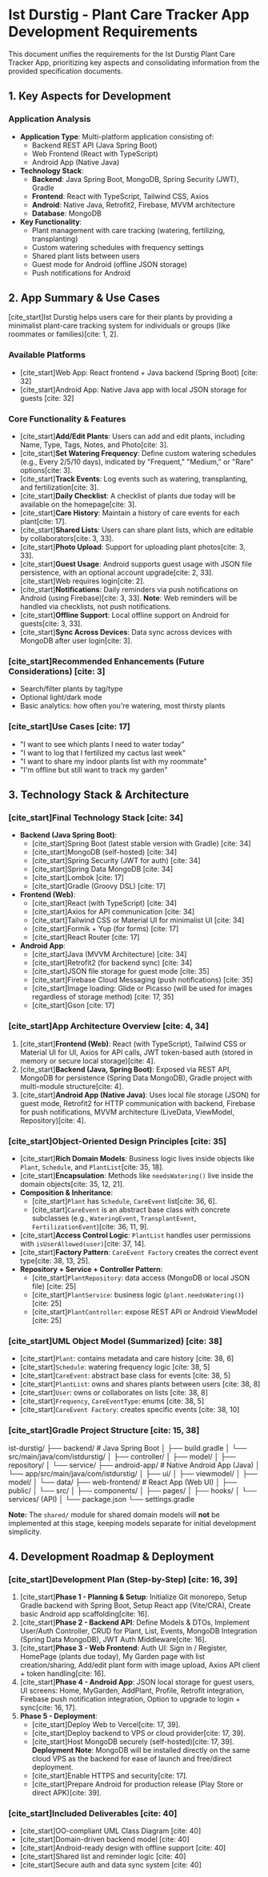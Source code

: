 # Ist Durstig - Plant Care Tracker App Development Requirements

This document unifies the requirements for the Ist Durstig Plant Care Tracker App, prioritizing key aspects and consolidating information from the provided specification documents.

## 1. Key Aspects for Development

### Application Analysis
* **Application Type**: Multi-platform application consisting of:
    * Backend REST API (Java Spring Boot)
    * Web Frontend (React with TypeScript)
    * Android App (Native Java)
* **Technology Stack**:
    * **Backend**: Java Spring Boot, MongoDB, Spring Security (JWT), Gradle
    * **Frontend**: React with TypeScript, Tailwind CSS, Axios
    * **Android**: Native Java, Retrofit2, Firebase, MVVM architecture
    * **Database**: MongoDB
* **Key Functionality**:
    * Plant management with care tracking (watering, fertilizing, transplanting)
    * Custom watering schedules with frequency settings
    * Shared plant lists between users
    * Guest mode for Android (offline JSON storage)
    * Push notifications for Android

## 2. App Summary & Use Cases

[cite_start]Ist Durstig helps users care for their plants by providing a minimalist plant-care tracking system for individuals or groups (like roommates or families)[cite: 1, 2].

### Available Platforms
* [cite_start]Web App: React frontend + Java backend (Spring Boot) [cite: 32]
* [cite_start]Android App: Native Java app with local JSON storage for guests [cite: 32]

### Core Functionality & Features
* [cite_start]**Add/Edit Plants**: Users can add and edit plants, including Name, Type, Tags, Notes, and Photo[cite: 3].
* [cite_start]**Set Watering Frequency**: Define custom watering schedules (e.g., Every 2/5/10 days), indicated by "Frequent," "Medium," or "Rare" options[cite: 3].
* [cite_start]**Track Events**: Log events such as watering, transplanting, and fertilization[cite: 3].
* [cite_start]**Daily Checklist**: A checklist of plants due today will be available on the homepage[cite: 3].
* [cite_start]**Care History**: Maintain a history of care events for each plant[cite: 17].
* [cite_start]**Shared Lists**: Users can share plant lists, which are editable by collaborators[cite: 3, 33].
* [cite_start]**Photo Upload**: Support for uploading plant photos[cite: 3, 33].
* [cite_start]**Guest Usage**: Android supports guest usage with JSON file persistence, with an optional account upgrade[cite: 2, 33]. [cite_start]Web requires login[cite: 2].
* [cite_start]**Notifications**: Daily reminders via push notifications on Android (using Firebase)[cite: 3, 33]. **Note**: Web reminders will be handled via checklists, not push notifications.
* [cite_start]**Offline Support**: Local offline support on Android for guests[cite: 3, 33].
* [cite_start]**Sync Across Devices**: Data sync across devices with MongoDB after user login[cite: 3].

### [cite_start]Recommended Enhancements (Future Considerations) [cite: 3]
* Search/filter plants by tag/type
* Optional light/dark mode
* Basic analytics: how often you're watering, most thirsty plants

### [cite_start]Use Cases [cite: 17]
* "I want to see which plants I need to water today"
* "I want to log that I fertilized my cactus last week"
* "I want to share my indoor plants list with my roommate"
* "I'm offline but still want to track my garden"

## 3. Technology Stack & Architecture

### [cite_start]Final Technology Stack [cite: 34]
* **Backend (Java Spring Boot)**:
    * [cite_start]Spring Boot (latest stable version with Gradle) [cite: 34]
    * [cite_start]MongoDB (self-hosted) [cite: 34]
    * [cite_start]Spring Security (JWT for auth) [cite: 34]
    * [cite_start]Spring Data MongoDB [cite: 34]
    * [cite_start]Lombok [cite: 17]
    * [cite_start]Gradle (Groovy DSL) [cite: 17]
* **Frontend (Web)**:
    * [cite_start]React (with TypeScript) [cite: 34]
    * [cite_start]Axios for API communication [cite: 34]
    * [cite_start]Tailwind CSS or Material UI for minimalist UI [cite: 34]
    * [cite_start]Formik + Yup (for forms) [cite: 17]
    * [cite_start]React Router [cite: 17]
* **Android App**:
    * [cite_start]Java (MVVM Architecture) [cite: 34]
    * [cite_start]Retrofit2 (for backend sync) [cite: 34]
    * [cite_start]JSON file storage for guest mode [cite: 35]
    * [cite_start]Firebase Cloud Messaging (push notifications) [cite: 35]
    * [cite_start]Image loading: Glide or Picasso (will be used for images regardless of storage method) [cite: 17, 35]
    * [cite_start]Gson [cite: 17]

### [cite_start]App Architecture Overview [cite: 4, 34]
1.  [cite_start]**Frontend (Web)**: React (with TypeScript), Tailwind CSS or Material UI for UI, Axios for API calls, JWT token-based auth (stored in memory or secure local storage)[cite: 4].
2.  [cite_start]**Backend (Java, Spring Boot)**: Exposed via REST API, MongoDB for persistence (Spring Data MongoDB), Gradle project with multi-module structure[cite: 4].
3.  [cite_start]**Android App (Native Java)**: Uses local file storage (JSON) for guest mode, Retrofit2 for HTTP communication with backend, Firebase for push notifications, MVVM architecture (LiveData, ViewModel, Repository)[cite: 4].

### [cite_start]Object-Oriented Design Principles [cite: 35]
* [cite_start]**Rich Domain Models**: Business logic lives inside objects like `Plant`, `Schedule`, and `PlantList`[cite: 35, 18].
* [cite_start]**Encapsulation**: Methods like `needsWatering()` live inside the domain objects[cite: 35, 12, 21].
* **Composition & Inheritance**:
    * [cite_start]`Plant` has `Schedule`, `CareEvent` list[cite: 36, 6].
    * [cite_start]`CareEvent` is an abstract base class with concrete subclasses (e.g., `WateringEvent`, `TransplantEvent`, `FertilizationEvent`)[cite: 36, 11, 9].
* [cite_start]**Access Control Logic**: `PlantList` handles user permissions with `isUserAllowed(user)`[cite: 37, 14].
* [cite_start]**Factory Pattern**: `CareEvent Factory` creates the correct event type[cite: 38, 13, 25].
* **Repository + Service + Controller Pattern**:
    * [cite_start]`PlantRepository`: data access (MongoDB or local JSON file) [cite: 25]
    * [cite_start]`PlantService`: business logic (`plant.needsWatering()`) [cite: 25]
    * [cite_start]`PlantController`: expose REST API or Android ViewModel [cite: 25]

### [cite_start]UML Object Model (Summarized) [cite: 38]
* [cite_start]`Plant`: contains metadata and care history [cite: 38, 6]
* [cite_start]`Schedule`: watering frequency logic [cite: 38, 5]
* [cite_start]`CareEvent`: abstract base class for events [cite: 38, 5]
* [cite_start]`PlantList`: owns and shares plants between users [cite: 38, 8]
* [cite_start]`User`: owns or collaborates on lists [cite: 38, 8]
* [cite_start]`Frequency`, `CareEventType`: enums [cite: 38, 5]
* [cite_start]`CareEvent Factory`: creates specific events [cite: 38, 10]

### [cite_start]Gradle Project Structure [cite: 15, 38]

ist-durstig/
├── backend/                  # Java Spring Boot
│   ├── build.gradle
│   └── src/main/java/com/istdurstig/
│       ├── controller/
│       ├── model/
│       ├── repository/
│       └── service/
├── android-app/              # Native Android App (Java)
│   └── app/src/main/java/com/istdurstig/
│       ├── ui/
│       ├── viewmodel/
│       ├── model/
│       └── data/
├── web-frontend/             # React App (Web UI)
│   ├── public/
│   └── src/
│       ├── components/
│       ├── pages/
│       ├── hooks/
│       └── services/ (API)
│   └── package.json
└── settings.gradle

**Note:** The `shared/` module for shared domain models will **not** be implemented at this stage, keeping models separate for initial development simplicity.

## 4. Development Roadmap & Deployment

### [cite_start]Development Plan (Step-by-Step) [cite: 16, 39]
1.  [cite_start]**Phase 1 - Planning & Setup**: Initialize Git monorepo, Setup Gradle backend with Spring Boot, Setup React app (Vite/CRA), Create basic Android app scaffolding[cite: 16].
2.  [cite_start]**Phase 2 - Backend API**: Define Models & DTOs, Implement User/Auth Controller, CRUD for Plant, List, Events, MongoDB Integration (Spring Data MongoDB), JWT Auth Middleware[cite: 16].
3.  [cite_start]**Phase 3 - Web Frontend**: Auth UI: Sign in / Register, HomePage (plants due today), My Garden page with list creation/sharing, Add/edit plant form with image upload, Axios API client + token handling[cite: 16].
4.  [cite_start]**Phase 4 - Android App**: JSON local storage for guest users, UI screens: Home, MyGarden, AddPlant, Profile, Retrofit integration, Firebase push notification integration, Option to upgrade to login + sync[cite: 16, 17].
5.  **Phase 5 - Deployment**:
    * [cite_start]Deploy Web to Vercel[cite: 17, 39].
    * [cite_start]Deploy backend to VPS or cloud provider[cite: 17, 39].
    * [cite_start]Host MongoDB securely (self-hosted)[cite: 17, 39]. **Deployment Note**: MongoDB will be installed directly on the same cloud VPS as the backend for ease of launch and free/direct deployment.
    * [cite_start]Enable HTTPS and security[cite: 17].
    * [cite_start]Prepare Android for production release (Play Store or direct APK)[cite: 39].

### [cite_start]Included Deliverables [cite: 40]
* [cite_start]OO-compliant UML Class Diagram [cite: 40]
* [cite_start]Domain-driven backend model [cite: 40]
* [cite_start]Android-ready design with offline support [cite: 40]
* [cite_start]Shared list and reminder logic [cite: 40]
* [cite_start]Secure auth and data sync system [cite: 40]
